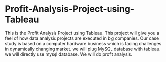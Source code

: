 # Profit-Analysis-Project-using-Tableau
This is the Profit Analysis Project using Tableau. This project will give you a feel of how data analysis projects are executed in big companies. Our case study is based on a computer hardware business which is facing challenges in dynamically changing market. we will plug MySQL database with tableau. we will directly use mysql database. We will do profit analysis.
